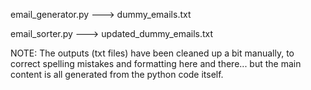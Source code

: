 email_generator.py  ---> dummy_emails.txt

email_sorter.py ---> updated_dummy_emails.txt

NOTE:
The outputs (txt files) have been cleaned up a bit manually, to correct spelling mistakes and formatting here and there... but the main content is all generated from the python code itself. 
